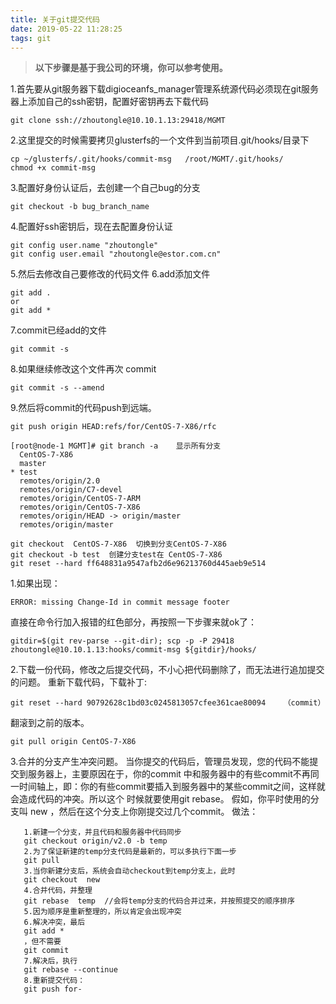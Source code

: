 ```yaml
---
title: 关于git提交代码
date: 2019-05-22 11:28:25
tags: git
---
```


>**以下步骤是基于我公司的环境，你可以参考使用。**

1.首先要从git服务器下载digioceanfs_manager管理系统源代码必须现在git服务器上添加自己的ssh密钥，配置好密钥再去下载代码
```
git clone ssh://zhoutongle@10.10.1.13:29418/MGMT
```
<!-- more -->
2.这里提交的时候需要拷贝glusterfs的一个文件到当前项目.git/hooks/目录下
```
cp ~/glusterfs/.git/hooks/commit-msg   /root/MGMT/.git/hooks/ 
chmod +x commit-msg
```
3.配置好身份认证后，去创建一个自己bug的分支
```
git checkout -b bug_branch_name
```
4.配置好ssh密钥后，现在去配置身份认证
```
git config user.name "zhoutongle"
git config user.email "zhoutongle@estor.com.cn"
```
5.然后去修改自己要修改的代码文件
6.add添加文件
```
git add . 
or
git add *
```
7.commit已经add的文件
```
git commit -s
```
8.如果继续修改这个文件再次 commit
```
git commit -s --amend
```
9.然后将commit的代码push到远端。
```
git push origin HEAD:refs/for/CentOS-7-X86/rfc
```
```
[root@node-1 MGMT]# git branch -a    显示所有分支
  CentOS-7-X86
  master
* test
  remotes/origin/2.0
  remotes/origin/C7-devel
  remotes/origin/CentOS-7-ARM
  remotes/origin/CentOS-7-X86
  remotes/origin/HEAD -> origin/master
  remotes/origin/master
```
```
git checkout  CentOS-7-X86  切换到分支CentOS-7-X86
git checkout -b test  创建分支test在 CentOS-7-X86
git reset --hard ff648831a9547afb2d6e96213760d445aeb9e514
```

1.如果出现：
```
ERROR: missing Change-Id in commit message footer
```
直接在命令行加入报错的红色部分，再按照一下步骤来就ok了：
```
gitdir=$(git rev-parse --git-dir); scp -p -P 29418 zhoutongle@10.10.1.13:hooks/commit-msg ${gitdir}/hooks/
```
2.下载一份代码，修改之后提交代码，不小心把代码删除了，而无法进行追加提交的问题。
重新下载代码，下载补丁:
```
git reset --hard 90792628c1bd03c0245813057cfee361cae80094    （commit）
```
翻滚到之前的版本。
```
git pull origin CentOS-7-X86
```
3.合并的分支产生冲突问题。
 当你提交的代码后，管理员发现，您的代码不能提交到服务器上，主要原因在于，你的commit 中和服务器中的有些commit不再同一时间轴上，即：你的有些commit要插入到服务器中的某些commit之间，这样就会造成代码的冲突。所以这个 时候就要使用git rebase。
 假如，你平时使用的分支叫 new ，然后在这个分支上你刚提交过几个commit。
 做法：
 ```
    1.新建一个分支，并且代码和服务器中代码同步
    git checkout origin/v2.0 -b temp
    2.为了保证新建的temp分支代码是最新的，可以多执行下面一步
    git pull
    3.当你新建分支后，系统会自动checkout到temp分支上，此时
    git checkout  new
    4.合并代码，并整理
    git rebase  temp  //会将temp分支的代码合并过来，并按照提交的顺序排序
    5.因为顺序是重新整理的，所以肯定会出现冲突
    6.解决冲突，最后 
    git add *
    ，但不需要
    git commit
    7.解决后，执行
    git rebase --continue
    8.重新提交代码： 
    git push for-
```
